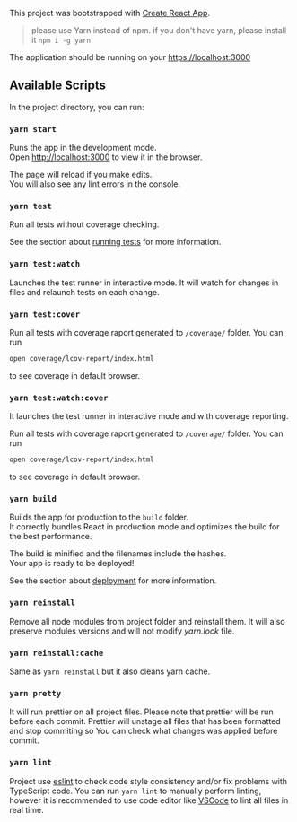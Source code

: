 This project was bootstrapped with [Create React App](https://github.com/facebook/create-react-app).

> please use Yarn instead of npm. if you don't have yarn, please install it `npm i -g yarn`

The application should be running on your [https://localhost:3000](https://localhost:3000)

## Available Scripts

In the project directory, you can run:

### `yarn start`

Runs the app in the development mode.<br />
Open [http://localhost:3000](http://localhost:3000) to view it in the browser.

The page will reload if you make edits.<br />
You will also see any lint errors in the console.

### `yarn test`

Run all tests without coverage checking.

See the section about [running tests](https://facebook.github.io/create-react-app/docs/running-tests) for more information.

### `yarn test:watch`

Launches the test runner in interactive mode. It will watch for changes in files and relaunch tests on each change.

### `yarn test:cover`

Run all tests with coverage raport generated to `/coverage/` folder.
You can run

```bash
open coverage/lcov-report/index.html
```

to see coverage in default browser.

### `yarn test:watch:cover`

It launches the test runner in interactive mode and with coverage reporting.

Run all tests with coverage raport generated to `/coverage/` folder.
You can run

```bash
open coverage/lcov-report/index.html
```

to see coverage in default browser.

### `yarn build`

Builds the app for production to the `build` folder.<br />
It correctly bundles React in production mode and optimizes the build for the best performance.

The build is minified and the filenames include the hashes.<br />
Your app is ready to be deployed!

See the section about [deployment](https://facebook.github.io/create-react-app/docs/deployment) for more information.

### `yarn reinstall`

Remove all node modules from project folder and reinstall them. It will also preserve modules versions and will not modify _yarn.lock_ file.

### `yarn reinstall:cache`

Same as `yarn reinstall` but it also cleans yarn cache.

### `yarn pretty`

It will run prettier on all project files. Please note that prettier will be run before each commit. Prettier will unstage all files that has been formatted and stop commiting so You can check what changes was applied before commit.

### `yarn lint`

Project use [eslint](https://eslint.org/) to check code style consistency and/or fix problems with TypeScript code. You can run `yarn lint` to manually perform linting, however it is recommended to use code editor like [VSCode](https://code.visualstudio.com/) to lint all files in real time.
